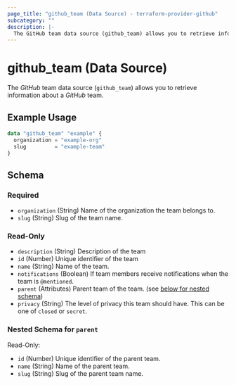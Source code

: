 ```yaml
---
page_title: "github_team (Data Source) - terraform-provider-github"
subcategory: ""
description: |-
  The GitHub team data source (github_team) allows you to retrieve information about a GitHub team.
---
```


# github_team (Data Source)

The _GitHub_ team data source (`github_team`) allows you to retrieve information about a _GitHub_ team.

## Example Usage

```terraform
data "github_team" "example" {
  organization = "example-org"
  slug         = "example-team"
}
```

<!-- schema generated by tfplugindocs -->
## Schema

### Required

- `organization` (String) Name of the organization the team belongs to.
- `slug` (String) Slug of the team name.

### Read-Only

- `description` (String) Description of the team
- `id` (Number) Unique identifier of the team
- `name` (String) Name of the team.
- `notifications` (Boolean) If team members receive notifications when the team is `@mentioned`.
- `parent` (Attributes) Parent team of the team. (see [below for nested schema](#nestedatt--parent))
- `privacy` (String) The level of privacy this team should have. This can be one of `closed` or `secret`.

<a id="nestedatt--parent"></a>
### Nested Schema for `parent`

Read-Only:

- `id` (Number) Unique identifier of the parent team.
- `name` (String) Name of the parent team.
- `slug` (String) Slug of the parent team name.
